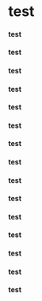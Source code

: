 # test
#### test
#### test
#### test
#### test
#### test
#### test
#### test
#### test
#### test
#### test
#### test
#### test
#### test
#### test
#### test
